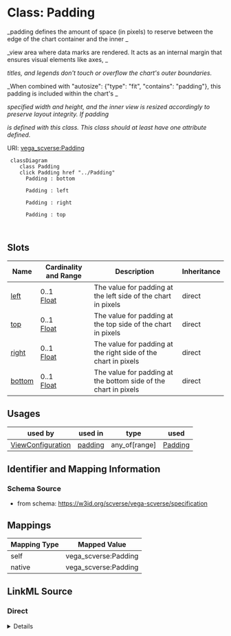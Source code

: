 

# Class: Padding 


_padding defines the amount of space (in pixels) to reserve between the edge of the chart container and the inner _

_view area where data marks are rendered. It acts as an internal margin that ensures visual elements like axes, _

_titles, and legends don't touch or overflow the chart's outer boundaries._

_When combined with "autosize": {"type": "fit", "contains": "padding"}, this padding is included within the chart's _

_specified width and height, and the inner view is resized accordingly to preserve layout integrity. If padding_

_is defined with this class. This class should at least have one attribute defined._





URI: [vega_scverse:Padding](https://w3id.org/scverse/vega-scverse/Padding)






```mermaid
 classDiagram
    class Padding
    click Padding href "../Padding"
      Padding : bottom
        
      Padding : left
        
      Padding : right
        
      Padding : top
        
      
```




<!-- no inheritance hierarchy -->


## Slots

| Name | Cardinality and Range | Description | Inheritance |
| ---  | --- | --- | --- |
| [left](left.md) | 0..1 <br/> [Float](Float.md) | The value for padding at the left side of the chart in pixels | direct |
| [top](top.md) | 0..1 <br/> [Float](Float.md) | The value for padding at the top side of the chart in pixels | direct |
| [right](right.md) | 0..1 <br/> [Float](Float.md) | The value for padding at the right side of the chart in pixels | direct |
| [bottom](bottom.md) | 0..1 <br/> [Float](Float.md) | The value for padding at the bottom side of the chart in pixels | direct |





## Usages

| used by | used in | type | used |
| ---  | --- | --- | --- |
| [ViewConfiguration](ViewConfiguration.md) | [padding](padding.md) | any_of[range] | [Padding](Padding.md) |






## Identifier and Mapping Information







### Schema Source


* from schema: https://w3id.org/scverse/vega-scverse/specification




## Mappings

| Mapping Type | Mapped Value |
| ---  | ---  |
| self | vega_scverse:Padding |
| native | vega_scverse:Padding |







## LinkML Source

<!-- TODO: investigate https://stackoverflow.com/questions/37606292/how-to-create-tabbed-code-blocks-in-mkdocs-or-sphinx -->

### Direct

<details>
```yaml
name: Padding
description: "padding defines the amount of space (in pixels) to reserve between the\
  \ edge of the chart container and the inner \nview area where data marks are rendered.\
  \ It acts as an internal margin that ensures visual elements like axes, \ntitles,\
  \ and legends don't touch or overflow the chart's outer boundaries.\nWhen combined\
  \ with \"autosize\": {\"type\": \"fit\", \"contains\": \"padding\"}, this padding\
  \ is included within the chart's \nspecified width and height, and the inner view\
  \ is resized accordingly to preserve layout integrity. If padding\nis defined with\
  \ this class. This class should at least have one attribute defined."
from_schema: https://w3id.org/scverse/vega-scverse/specification
rank: 1000
attributes:
  left:
    name: left
    description: The value for padding at the left side of the chart in pixels.
    from_schema: https://w3id.org/scverse/vega-scverse/marks
    rank: 1000
    domain_of:
    - Padding
    range: float
    required: false
  top:
    name: top
    description: The value for padding at the top side of the chart in pixels.
    from_schema: https://w3id.org/scverse/vega-scverse/marks
    rank: 1000
    domain_of:
    - Padding
    range: float
    required: false
  right:
    name: right
    description: The value for padding at the right side of the chart in pixels.
    from_schema: https://w3id.org/scverse/vega-scverse/marks
    rank: 1000
    domain_of:
    - Padding
    range: float
    required: false
  bottom:
    name: bottom
    description: The value for padding at the bottom side of the chart in pixels.
    from_schema: https://w3id.org/scverse/vega-scverse/marks
    rank: 1000
    domain_of:
    - Padding
    range: float
    required: false

```
</details>

### Induced

<details>
```yaml
name: Padding
description: "padding defines the amount of space (in pixels) to reserve between the\
  \ edge of the chart container and the inner \nview area where data marks are rendered.\
  \ It acts as an internal margin that ensures visual elements like axes, \ntitles,\
  \ and legends don't touch or overflow the chart's outer boundaries.\nWhen combined\
  \ with \"autosize\": {\"type\": \"fit\", \"contains\": \"padding\"}, this padding\
  \ is included within the chart's \nspecified width and height, and the inner view\
  \ is resized accordingly to preserve layout integrity. If padding\nis defined with\
  \ this class. This class should at least have one attribute defined."
from_schema: https://w3id.org/scverse/vega-scverse/specification
rank: 1000
attributes:
  left:
    name: left
    description: The value for padding at the left side of the chart in pixels.
    from_schema: https://w3id.org/scverse/vega-scverse/marks
    rank: 1000
    alias: left
    owner: Padding
    domain_of:
    - Padding
    range: float
    required: false
  top:
    name: top
    description: The value for padding at the top side of the chart in pixels.
    from_schema: https://w3id.org/scverse/vega-scverse/marks
    rank: 1000
    alias: top
    owner: Padding
    domain_of:
    - Padding
    range: float
    required: false
  right:
    name: right
    description: The value for padding at the right side of the chart in pixels.
    from_schema: https://w3id.org/scverse/vega-scverse/marks
    rank: 1000
    alias: right
    owner: Padding
    domain_of:
    - Padding
    range: float
    required: false
  bottom:
    name: bottom
    description: The value for padding at the bottom side of the chart in pixels.
    from_schema: https://w3id.org/scverse/vega-scverse/marks
    rank: 1000
    alias: bottom
    owner: Padding
    domain_of:
    - Padding
    range: float
    required: false

```
</details>